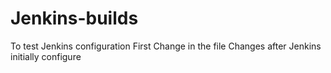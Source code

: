 # Jenkins-builds
To test Jenkins configuration
First Change in the file
Changes after Jenkins initially configure
